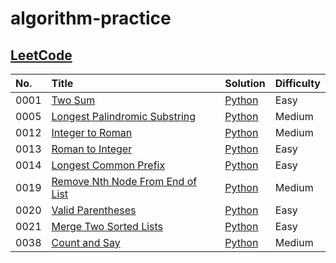 # algorithm-practice

## [LeetCode](https://leetcode.com/)

| No.  | Title                                                                                               | Solution                                                                                        | Difficulty |
| :--- | :-------------------------------------------------------------------------------------------------- | :---------------------------------------------------------------------------------------------- | :--------- |
| 0001 | [Two Sum](https://leetcode.com/problems/two-sum/)                                                   | [Python](./leetcode/python/0001-Two-Sum/TwoSum.py)                                              | Easy       |
| 0005 | [Longest Palindromic Substring](https://leetcode.com/problems/longest-palindromic-substring/)       | [Python](./leetcode/python/0005-Longest-Palindromic-Substring/LongestPalindromicSubstring.py)   | Medium     |
| 0012 | [Integer to Roman](https://leetcode.com/problems/integer-to-roman/)                                 | [Python](./leetcode/python/0012-Integer-to-Roman/IntegertoRoman.py)                             | Medium     |
| 0013 | [Roman to Integer](https://leetcode.com/problems/roman-to-integer/)                                 | [Python](./leetcode/python/0013-Roman-to-Integer/RomantoInteger.py)                             | Easy       |
| 0014 | [Longest Common Prefix](https://leetcode.com/problems/longest-common-prefix/)                       | [Python](./leetcode/python/0014-Longest-Common-Prefix/LongestCommonPrefix.py)                   | Easy       |
| 0019 | [Remove Nth Node From End of List](https://leetcode.com/problems/remove-nth-node-from-end-of-list/) | [Python](./leetcode/python/0019-Remove-Nth-Node-From-End-of-List/RemoveNthNodeFromEndofList.py) | Medium     |
| 0020 | [Valid Parentheses](https://leetcode.com/problems/valid-parentheses/)                               | [Python](./leetcode/python/0020-Valid-Parentheses/ValidParentheses.py)                          | Easy       |
| 0021 | [Merge Two Sorted Lists](https://leetcode.com/problems/merge-two-sorted-lists/)                     | [Python](./leetcode/python/0021-Merge-Two-Sorted-Lists/MergeTwoSortedLists.py)                  | Easy       |
| 0038 | [Count and Say](https://leetcode.com/problems/count-and-say/)                                       | [Python](./leetcode/python/0038-Count-and-Say/CountandSay.py)                                   | Medium     |